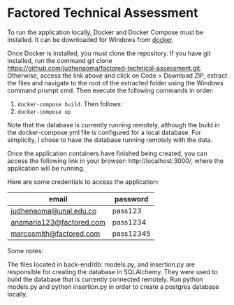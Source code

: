 # Factored Technical Assessment
To run the application locally, Docker and Docker Compose must be installed. It can be downloaded for Windows from [docker](https://desktop.docker.com/win/main/amd64/Docker%20Desktop%20Installer.exe?utm_source=docker&utm_medium=webreferral&utm_campaign=dd-smartbutton&utm_location=module).

Once Docker is installed, you must clone the repository. If you have git installed, run the command git clone https://github.com/judhenaoma/factored-technical-assessment.git. Otherwise, access the link above and click on Code > Download ZIP, extract the files and navigate to the root of the extracted folder using the Windows command prompt cmd. Then execute the following commands in order:
1. `docker-compose build`. Then follows:
2. `docker-compose up`

Note that the database is currently running remotely, although the build in the docker-compose.yml file is configured for a local database. For simplicity, I chose to have the database running remotely with the data.

Once the application containers have finished being created, you can access the following link in your browser: http://localhost:3000/, where the application will be running.

Here are some credentials to access the application:

| email      | password |
| ----------- | ----------- |
| judhenaoma@unal.edu.co      | pass123       |
| anamaria123@factored.com   | pass1234          |
| marcosmith@factored.com   | pass12345          |

Some notes:

The files located in back-end/db: models.py, and insertion.py are responsible for creating the database in SQLAlchemy. They were used to build the database that is currently connected remotely. Run python models.py and python insertion.py in order to create a postgres database locally.